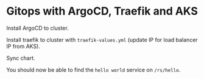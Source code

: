 # Gitops with ArgoCD, Traefik and AKS

Install ArgoCD to cluster.

Install traefik to cluster with `traefik-values.yml` (update IP for load balancer IP from AKS).

Sync chart.

You should now be able to find the `hello world` service on `/rs/hello`.
